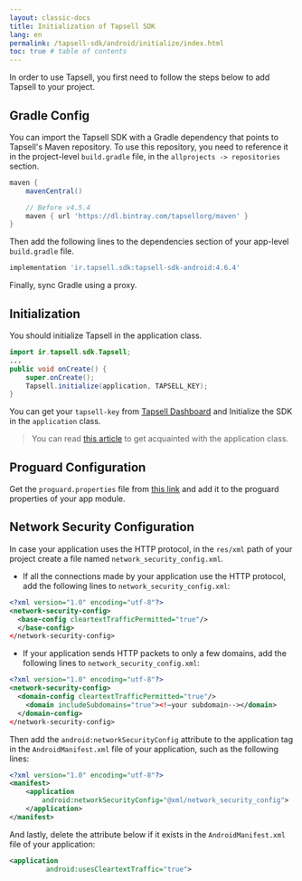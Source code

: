 ```yaml
---
layout: classic-docs
title: Initialization of Tapsell SDK
lang: en
permalink: /tapsell-sdk/android/initialize/index.html
toc: true # table of contents
---
```


In order to use Tapsell, you first need to follow the steps below to add Tapsell to your project.

## Gradle Config
You can import the Tapsell SDK with a Gradle dependency that points to Tapsell's Maven repository. To use this repository, you need to reference it in the project-level `build.gradle` file, in the `allprojects -> repositories` section.

```gradle
maven {
    mavenCentral()

    // Before v4.5.4
    maven { url 'https://dl.bintray.com/tapsellorg/maven' }
}
```
Then add the following lines to the dependencies section of your app-level `build.gradle` file.

```gradle
implementation 'ir.tapsell.sdk:tapsell-sdk-android:4.6.4'
```

Finally, sync Gradle using a proxy.

## Initialization
You should initialize Tapsell in the application class. 

```java
import ir.tapsell.sdk.Tapsell;
...
public void onCreate() {
    super.onCreate();
    Tapsell.initialize(application, TAPSELL_KEY);
}
```
You can get your `tapsell-key` from [Tapsell Dashboard](http://dashboard.tapsell.ir/) and Initialize the SDK in the `application` class.

> You can read [this article]({{site.baseurl}}/application-class) to get acquainted with the application class.


## Proguard Configuration
Get the `proguard.properties` file from [this link](https://github.com/tapsellorg/TapsellSDK-AndroidSample/blob/master/app/proguard-rules.pro) and add it to the proguard properties of your app module.

## Network Security Configuration
In case your application uses the HTTP protocol, in the `res/xml` path of your project create a file named `network_security_config.xml`.

- If all the connections made by your application use the HTTP protocol, add the following lines to `network_security_config.xml`:

```xml
<?xml version="1.0" encoding="utf-8"?>
<network-security-config>
  <base-config cleartextTrafficPermitted="true"/>
  </base-config>
</network-security-config>
```

- If your application sends HTTP packets to only a few domains, add the following lines to `network_security_config.xml`:

```xml
<?xml version="1.0" encoding="utf-8"?>
<network-security-config>
  <domain-config cleartextTrafficPermitted="true"/>
    <domain includeSubdomains="true"><!—your subdomain--></domain>
  </domain-config>
</network-security-config>
```

Then add the `android:networkSecurityConfig` attribute to the application tag in the `AndroidManifest.xml` file of your application, such as the following lines:

```xml
<?xml version="1.0" encoding="utf-8"?>
<manifest>
    <application 
        android:networkSecurityConfig="@xml/network_security_config">
    </application>
</manifest>
```

And lastly, delete the attribute below if it exists in the `AndroidManifest.xml` file of your application:

```xml
<application
         android:usesCleartextTraffic="true">
```
